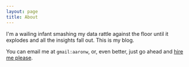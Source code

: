 ```yaml
---
layout: page
title: About
---
```


I'm a wailing infant smashing my data rattle against the floor until it explodes and all the insights fall out. This is my blog.

You can email me at `gmail:aaronw`, or, even better, just go ahead and [hire me please](https://www.linkedin.com/in/aawil/).